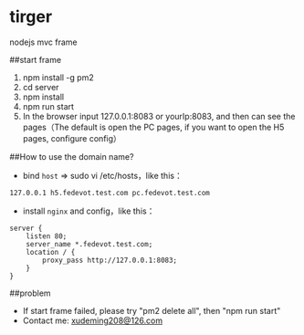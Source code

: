 # tirger
nodejs mvc frame

##start frame
1. npm install -g pm2
2. cd server
3. npm install 
3. npm run start
4. In the browser input 127.0.0.1:8083 or yourIp:8083, and then can see the pages（The default is open the PC pages, if you want to open the H5 pages, configure config）

##How to use the domain name?
* bind `host` => sudo vi /etc/hosts，like this：

```
127.0.0.1 h5.fedevot.test.com pc.fedevot.test.com
```
* install `nginx` and config，like this：

```
server {
    listen 80;
    server_name *.fedevot.test.com;
    location / {
        proxy_pass http://127.0.0.1:8083;
    }
}
```

##problem
* If start frame failed, please try "pm2 delete all", then "npm run start"
* Contact me: xudeming208@126.com
